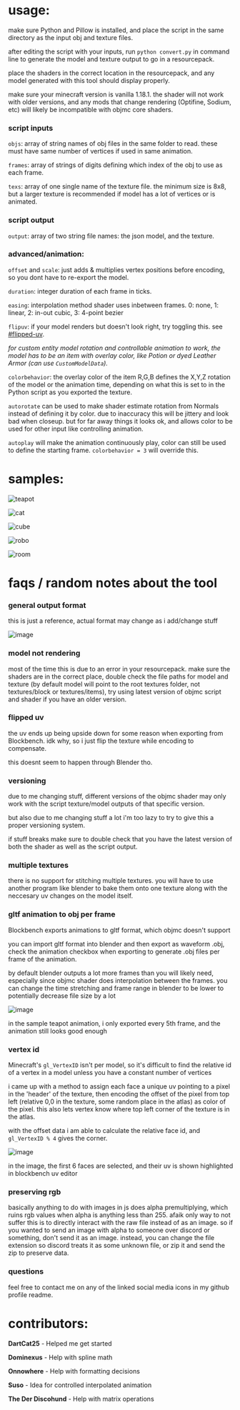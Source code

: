 # usage:

make sure Python and Pillow is installed, and place the script in the same directory as the input obj and texture files.

after editing the script with your inputs, run `python convert.py` in command line to generate the model and texture output to go in a resourcepack.

place the shaders in the correct location in the resourcepack, and any model generated with this tool should display properly.

make sure your minecraft version is vanilla 1.18.1. the shader will not work with older versions, and any mods that change rendering (Optifine, Sodium, etc) will likely be incompatible with objmc core shaders.

### script inputs

`objs`: array of string names of obj files in the same folder to read. these must have same number of vertices if used in same animation.

`frames`: array of strings of digits defining which index of the obj to use as each frame.

`texs`: array of one single name of the texture file. the minimum size is 8x8, but a larger texture is recommended if model has a lot of vertices or is animated.

### script output

`output`: array of two string file names: the json model, and the texture.

### advanced/animation:

`offset` and `scale`: just adds & multiplies vertex positions before encoding, so you dont have to re-export the model.

`duration`: integer duration of each frame in ticks.

`easing`: interpolation method shader uses inbetween frames. 0: none, 1: linear, 2: in-out cubic, 3: 4-point bezier

`flipuv`: if your model renders but doesn't look right, try toggling this. see [#flipped-uv](#flipped-uv).

*for custom entity model rotation and controllable animation to work, the model has to be an item with overlay color, like Potion or dyed Leather Armor (can use `CustomModelData`).*

`colorbehavior`: the overlay color of the item R,G,B defines the X,Y,Z rotation of the model or the animation time, depending on what this is set to in the Python script as you exported the texture.

`autorotate` can be used to make shader estimate rotation from Normals instead of defining it by color. due to inaccuracy this will be jittery and look bad when closeup. but for far away things it looks ok, and allows color to be used for other input like controlling animation.

`autoplay` will make the animation continuously play, color can still be used to define the starting frame. `colorbehavior = 3` will override this.

# samples:

![teapot](https://user-images.githubusercontent.com/16228717/151483908-2238f6f9-44c7-434b-a411-f9959bf86a3e.gif)

![cat](https://user-images.githubusercontent.com/16228717/148311540-503cf422-b6c7-4c95-b4b4-fca1e136dbfe.png)

![cube](https://user-images.githubusercontent.com/16228717/148442834-78e49a63-c5f8-4668-a822-dcd11d215618.png)

![robo](https://user-images.githubusercontent.com/16228717/148869708-310e7ec4-7d89-40e8-8fc6-38d2e6116cb7.png)

![room](https://user-images.githubusercontent.com/16228717/155235807-250932d3-0ffd-43ca-92c8-3112df12a64e.png)

# faqs / random notes about the tool

### general output format

this is just a reference, actual format may change as i add/change stuff

![image](https://user-images.githubusercontent.com/16228717/148311479-0cade68e-dab8-491b-83fb-f7d22c78bd1b.png)

### model not rendering

most of the time this is due to an error in your resourcepack. make sure the shaders are in the correct place, double check the file paths for model and texture (by default model will point to the root textures folder, not textures/block or textures/items), try using latest version of objmc script and shader if you have an older version.

### flipped uv

the uv ends up being upside down for some reason when exporting from Blockbench. idk why, so i just flip the texture while encoding to compensate.

this doesnt seem to happen through Blender tho.

### versioning

due to me changing stuff, different versions of the objmc shader may only work with the script texture/model outputs of that specific version.

but also due to me changing stuff a lot i'm too lazy to try to give this a proper versioning system.

if stuff breaks make sure to double check that you have the latest version of both the shader as well as the script output.

### multiple textures

there is no support for stitching multiple textures. you will have to use another program like blender to bake them onto one texture along with the neccesary uv changes on the model itself.

### gltf animation to obj per frame

Blockbench exports animations to gltf format, which objmc doesn't support

you can import gltf format into blender and then export as waveform .obj, check the animation checkbox when exporting to generate .obj files per frame of the animation.

by default blender outputs a lot more frames than you will likely need, especially since objmc shader does interpolation between the frames. you can change the time stretching and frame range in blender to be lower to potentially decrease file size by a lot

![image](https://user-images.githubusercontent.com/16228717/151484572-927dd40b-bd5d-4046-bb09-2cdf7ae23cf9.png)

in the sample teapot animation, i only exported every 5th frame, and the animation still looks good enough

### vertex id

Minecraft's `gl_VertexID` isn't per model, so it's difficult to find the relative id of a vertex in a model unless you have a constant number of vertices

i came up with a method to assign each face a unique uv pointing to a pixel in the 'header' of the texture, then encoding the offset of the pixel from top left (relative 0,0 in the texture, some random place in the atlas) as color of the pixel. this also lets vertex know where top left corner of the texture is in the atlas.

with the offset data i am able to calculate the relative face id, and `gl_VertexID % 4` gives the corner.

![image](https://user-images.githubusercontent.com/16228717/148311858-3bd76267-f80f-4ad6-84c3-3b5f6760bcf4.png)

in the image, the first 6 faces are selected, and their uv is shown highlighted in blockbench uv editor

### preserving rgb

basically anything to do with images in js does alpha premultiplying, which ruins rgb values when alpha is anything less than 255. afaik only way to not suffer this is to directly interact with the raw file instead of as an image. so if you wanted to send an image with alpha to someone over discord or something, don't send it as an image. instead, you can change the file extension so discord treats it as some unknown file, or zip it and send the zip to preserve data.

### questions

feel free to contact me on any of the linked social media icons in my github profile readme.

# contributors:

**DartCat25** - Helped me get started

**Dominexus** - Help with spline math

**Onnowhere** - Help with formatting decisions

**Suso** - Idea for controlled interpolated animation

**The Der Discohund** - Help with matrix operations
